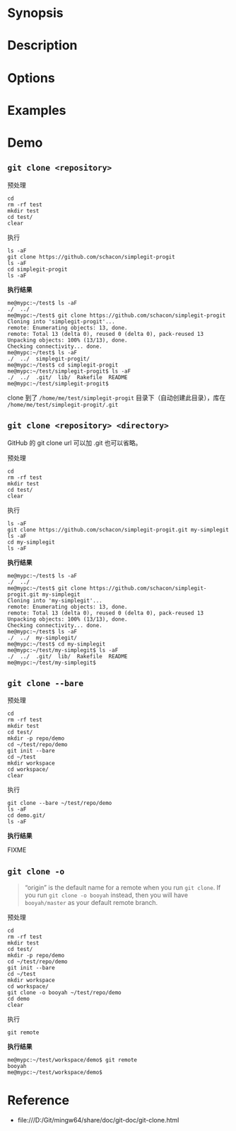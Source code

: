 # Synopsis


# Description


# Options


# Examples


# Demo
## `git clone <repository>`
预处理

    cd
    rm -rf test
    mkdir test
    cd test/
    clear

执行

    ls -aF
    git clone https://github.com/schacon/simplegit-progit
    ls -aF
    cd simplegit-progit
    ls -aF

**执行结果**

    me@mypc:~/test$ ls -aF
    ./  ../
    me@mypc:~/test$ git clone https://github.com/schacon/simplegit-progit
    Cloning into 'simplegit-progit'...
    remote: Enumerating objects: 13, done.
    remote: Total 13 (delta 0), reused 0 (delta 0), pack-reused 13
    Unpacking objects: 100% (13/13), done.
    Checking connectivity... done.
    me@mypc:~/test$ ls -aF
    ./  ../  simplegit-progit/
    me@mypc:~/test$ cd simplegit-progit
    me@mypc:~/test/simplegit-progit$ ls -aF
    ./  ../  .git/  lib/  Rakefile  README
    me@mypc:~/test/simplegit-progit$ 

clone 到了 `/home/me/test/simplegit-progit` 目录下（自动创建此目录），库在 `/home/me/test/simplegit-progit/.git`


## `git clone <repository> <directory>`
GitHub 的 git clone url 可以加 .git 也可以省略。

预处理

    cd
    rm -rf test
    mkdir test
    cd test/
    clear

执行

    ls -aF
    git clone https://github.com/schacon/simplegit-progit.git my-simplegit
    ls -aF
    cd my-simplegit
    ls -aF

**执行结果**

    me@mypc:~/test$ ls -aF
    ./  ../
    me@mypc:~/test$ git clone https://github.com/schacon/simplegit-progit.git my-simplegit
    Cloning into 'my-simplegit'...
    remote: Enumerating objects: 13, done.
    remote: Total 13 (delta 0), reused 0 (delta 0), pack-reused 13
    Unpacking objects: 100% (13/13), done.
    Checking connectivity... done.
    me@mypc:~/test$ ls -aF
    ./  ../  my-simplegit/
    me@mypc:~/test$ cd my-simplegit
    me@mypc:~/test/my-simplegit$ ls -aF
    ./  ../  .git/  lib/  Rakefile  README
    me@mypc:~/test/my-simplegit$ 


## `git clone --bare`
预处理

    cd
    rm -rf test
    mkdir test
    cd test/
    mkdir -p repo/demo
    cd ~/test/repo/demo
    git init --bare
    cd ~/test
    mkdir workspace
    cd workspace/
    clear

执行

    git clone --bare ~/test/repo/demo
    ls -aF
    cd demo.git/
    ls -aF

**执行结果**

FIXME


## `git clone -o`
> “origin” is the default name for a remote when you run `git clone`. If you run `git clone -o booyah` instead, then you will have `booyah/master` as your default remote branch.

预处理

    cd
    rm -rf test
    mkdir test
    cd test/
    mkdir -p repo/demo
    cd ~/test/repo/demo
    git init --bare
    cd ~/test
    mkdir workspace
    cd workspace/
    git clone -o booyah ~/test/repo/demo
    cd demo
    clear

执行

    git remote

**执行结果**

    me@mypc:~/test/workspace/demo$ git remote
    booyah
    me@mypc:~/test/workspace/demo$ 


# Reference
- file:///D:/Git/mingw64/share/doc/git-doc/git-clone.html
